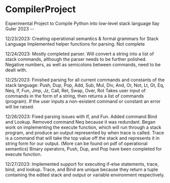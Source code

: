 # CompilerProject
Experimental Project to Compile Python into low-level stack language
Ilay Guler 2023 -- 

12/23/2023:
  Creating operational semantics & formal grammars for Stack Language
  Implemented helper functions for parsing. Not complete

12/24/2023:
  Mostly completed parser. Will convert a string into a list of stack commands, although the parser needs to be further polished. Negative numbers,
  as well as semicolons between commands, need to be dealt with.

12/25/2023:
  Finished parsing for all current commands and constants of the stack language:
  Push, Dup, Pop, Add, Sub, Mul, Div, And, Or, Not, Lt, Gt, Eq, Neq, If, Fun, Jmp, Jz, Call, Ret, Swap, Over, Rot
  Takes user input of commands in the form of a string, then returns a list of commands (program). 
  If the user inputs a non-existent command or constant an error will be raised.

12/26/2023:
  Fixed parsing issues with If, and Fun. Added command Bind and Lookup. Removed command Neq because it was redundant.
  Began work on implementing the execute function, which will run through a stack program, and produce an output represented by when trace is called.
  Trace is a command that will take the top value off the stack and represents it in string form for our output. (More can be found on pdf of operational semantics)
  Binary operators, Push, Dup, and Pop have been completed for execute function.

12/27/2023:
  Implemented support for executing if-else statements, trace, bind, and lookup. Trace, and Bind are unique because they return a tuple containing the edited stack and output or variable environment respectively. 
  

